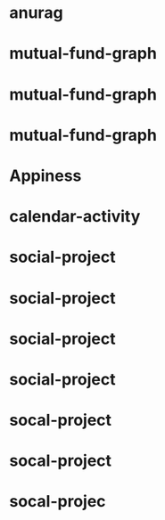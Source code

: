 # anurag
# mutual-fund-graph
# mutual-fund-graph
# mutual-fund-graph
# Appiness
# calendar-activity
# social-project
# social-project
# social-project
# social-project
# socal-project
# socal-project
# socal-projec

